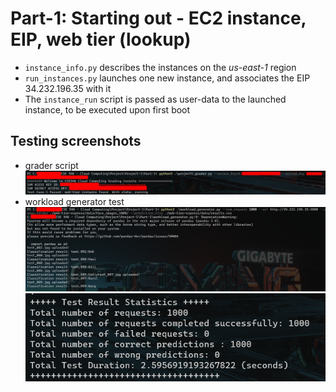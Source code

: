 # Part-1: Starting out - EC2 instance, EIP, web tier (lookup)

- `instance_info.py` describes the instances on the *us-east-1* region
- `run_instances.py` launches one new instance, and associates the EIP 34.232.196.35 with it
- The `instance_run` script is passed as user-data to the launched instance, to be executed upon first boot

## Testing screenshots

- grader script
![grader script being executed](grader_script.png)
- workload generator test
![workload of 1000 requests in under 3 seconds](workload_generator_test_1.png)
![workload of 1000 requests in under 3 seconds](workload_generator_test_2.png)
